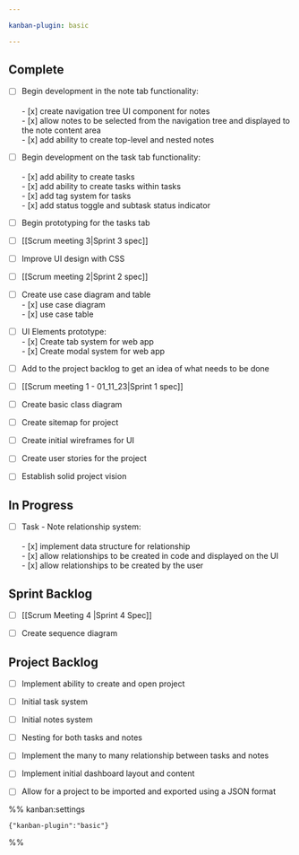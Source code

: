 ```yaml
---

kanban-plugin: basic

---
```


## Complete

- [ ] Begin development in the note tab functionality:<br><br>- [x] create navigation tree UI component for notes<br>- [x] allow notes to be selected from the navigation tree and displayed to the note content area<br>- [x] add ability to create top-level and nested notes
- [ ] Begin development on the task tab functionality:<br><br>- [x] add ability to create tasks<br>- [x] add ability to create tasks within tasks<br>- [x] add tag system for tasks<br>- [x] add status toggle and subtask status indicator
- [ ] Begin prototyping for the tasks tab
- [ ] [[Scrum meeting 3|Sprint 3 spec]]
- [ ] Improve UI design with CSS
- [ ] [[Scrum meeting 2|Sprint 2 spec]]
- [ ] Create use case diagram and table<br>- [x] use case diagram<br>- [x] use case table
- [ ] UI Elements prototype:<br>- [x] Create tab system for web app<br>- [x] Create modal system for web app
- [ ] Add to the project backlog to get an idea of what needs to be done
- [ ] [[Scrum meeting 1 -  01_11_23|Sprint 1 spec]]
- [ ] Create basic class diagram
- [ ] Create sitemap for project
- [ ] Create initial wireframes for UI
- [ ] Create user stories for the project
- [ ] Establish solid project vision


## In Progress

- [ ] Task - Note relationship system:<br><br>- [x] implement data structure for relationship<br>- [x] allow relationships to be created in code and displayed on the UI<br>- [x] allow relationships to be created by the user


## Sprint Backlog

- [ ] [[Scrum Meeting 4 |Sprint 4 Spec]]
- [ ] Create sequence diagram


## Project Backlog

- [ ] Implement ability to create and open project
- [ ] Initial task system
- [ ] Initial notes system
- [ ] Nesting for both tasks and notes
- [ ] Implement the many to many relationship between tasks and notes
- [ ] Implement initial dashboard layout and content
- [ ] Allow for a project to be imported and exported using a JSON format




%% kanban:settings
```
{"kanban-plugin":"basic"}
```
%%